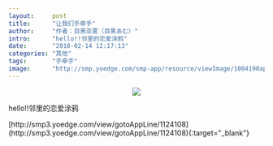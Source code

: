 ```yaml
---
layout:     post
title:      "让我们手牵手"
author:     "作者：目黑亚雾（目黒あむ）"
intro:      "hello!!邻里的恋爱涂鸦"
date:       "2018-02-14 12:17:13"
categories: "其他"
tags:       "手牵手"
image:      "http://smp.yoedge.com/smp-app/resource/viewImage/1004190appline.png"
---
```

<div style="text-align: center">
<p><img src="http://smp.yoedge.com/smp-app/resource/viewImage/1004190appline.png"/></p>
</div>
<p class="post-meta">
<span>hello!!邻里的恋爱涂鸦</span>
</p>
[http://smp3.yoedge.com/view/gotoAppLine/1124108](http://smp3.yoedge.com/view/gotoAppLine/1124108){:target="_blank"}


